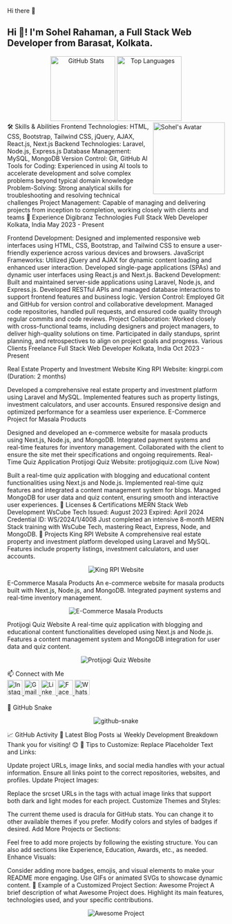 Hi there 👋
<h2 align="left">Hi 👋! I'm Sohel Rahaman, a Full Stack Web Developer from Barasat, Kolkata.</h2>
<div align="center"> <img src="https://github-readme-stats.vercel.app/api?username=Sohel-Rahaman-Developer&hide_title=false&hide_rank=false&show_icons=true&include_all_commits=true&count_private=true&disable_animations=false&theme=dracula&locale=en&hide_border=false" height="150" alt="GitHub Stats" /> <img src="https://github-readme-stats.vercel.app/api/top-langs?username=Sohel-Rahaman-Developer&locale=en&hide_title=false&layout=compact&card_width=320&langs_count=5&theme=dracula&hide_border=false" height="150" alt="Top Languages" /> </div>
<img align="right" height="166" src="https://avatars.githubusercontent.com/u/159044930?v=4" alt="Sohel's Avatar" />
🛠️ Skills & Abilities
Frontend Technologies: HTML, CSS, Bootstrap, Tailwind CSS, jQuery, AJAX, React.js, Next.js
Backend Technologies: Laravel, Node.js, Express.js
Database Management: MySQL, MongoDB
Version Control: Git, GitHub
AI Tools for Coding: Experienced in using AI tools to accelerate development and solve complex problems beyond typical domain knowledge
Problem-Solving: Strong analytical skills for troubleshooting and resolving technical challenges
Project Management: Capable of managing and delivering projects from inception to completion, working closely with clients and teams
💼 Experience
Digibranz Technologies
Full Stack Web Developer
Kolkata, India
May 2023 - Present

Frontend Development: Designed and implemented responsive web interfaces using HTML, CSS, Bootstrap, and Tailwind CSS to ensure a user-friendly experience across various devices and browsers.
JavaScript Frameworks: Utilized jQuery and AJAX for dynamic content loading and enhanced user interaction. Developed single-page applications (SPAs) and dynamic user interfaces using React.js and Next.js.
Backend Development: Built and maintained server-side applications using Laravel, Node.js, and Express.js. Developed RESTful APIs and managed database interactions to support frontend features and business logic.
Version Control: Employed Git and GitHub for version control and collaborative development. Managed code repositories, handled pull requests, and ensured code quality through regular commits and code reviews.
Project Collaboration: Worked closely with cross-functional teams, including designers and project managers, to deliver high-quality solutions on time. Participated in daily standups, sprint planning, and retrospectives to align on project goals and progress.
Various Clients
Freelance Full Stack Web Developer
Kolkata, India
Oct 2023 - Present

Real Estate Property and Investment Website
King RPI Website: kingrpi.com (Duration: 2 months)

Developed a comprehensive real estate property and investment platform using Laravel and MySQL.
Implemented features such as property listings, investment calculators, and user accounts.
Ensured responsive design and optimized performance for a seamless user experience.
E-Commerce Project for Masala Products

Designed and developed an e-commerce website for masala products using Next.js, Node.js, and MongoDB.
Integrated payment systems and real-time features for inventory management.
Collaborated with the client to ensure the site met their specifications and ongoing requirements.
Real-Time Quiz Application
Protijogi Quiz Website: protijogiquiz.com (Live Now)

Built a real-time quiz application with blogging and educational content functionalities using Next.js and Node.js.
Implemented real-time quiz features and integrated a content management system for blogs.
Managed MongoDB for user data and quiz content, ensuring smooth and interactive user experiences.
📜 Licenses & Certifications
MERN Stack Web Development
WsCube Tech
Issued: August 2023
Expired: April 2024
Credential ID: WS/2024/1/4008
Just completed an intensive 8-month MERN Stack training with WsCube Tech, mastering React, Express, Node, and MongoDB.
🚀 Projects
King RPI Website
A comprehensive real estate property and investment platform developed using Laravel and MySQL. Features include property listings, investment calculators, and user accounts.

<p align="center"> <picture> <source media="(prefers-color-scheme: dark)" srcset="https://path-to-your-dark-mode-kingrpi-image.svg" /> <source media="(prefers-color-scheme: light)" srcset="https://path-to-your-light-mode-kingrpi-image.svg" /> <img alt="King RPI Website" src="https://path-to-your-default-kingrpi-image.svg" /> </picture> </p>
E-Commerce Masala Products
An e-commerce website for masala products built with Next.js, Node.js, and MongoDB. Integrated payment systems and real-time inventory management.

<p align="center"> <picture> <source media="(prefers-color-scheme: dark)" srcset="https://path-to-your-dark-mode-ecommerce-image.svg" /> <source media="(prefers-color-scheme: light)" srcset="https://path-to-your-light-mode-ecommerce-image.svg" /> <img alt="E-Commerce Masala Products" src="https://path-to-your-default-ecommerce-image.svg" /> </picture> </p>
Protijogi Quiz Website
A real-time quiz application with blogging and educational content functionalities developed using Next.js and Node.js. Features a content management system and MongoDB integration for user data and quiz content.

<p align="center"> <picture> <source media="(prefers-color-scheme: dark)" srcset="https://path-to-your-dark-mode-protijogi-image.svg" /> <source media="(prefers-color-scheme: light)" srcset="https://path-to-your-light-mode-protijogi-image.svg" /> <img alt="Protijogi Quiz Website" src="https://path-to-your-default-protijogi-image.svg" /> </picture> </p>
📫 Connect with Me
<div align="left"> <a href="https://instagram.com/Sohel_Rahaman_Official" target="_blank"> <img src="https://img.shields.io/static/v1?message=Instagram&logo=instagram&label=&color=E4405F&logoColor=white&style=for-the-badge" height="35" alt="Instagram" /> </a> <a href="mailto:Sohelrahman.official@gmail.com" target="_blank"> <img src="https://img.shields.io/static/v1?message=Gmail&logo=gmail&label=&color=D14836&logoColor=white&style=for-the-badge" height="35" alt="Gmail" /> </a> <a href="https://linkedin.com/in/sohel-rahaman-developer" target="_blank"> <img src="https://img.shields.io/static/v1?message=LinkedIn&logo=linkedin&label=&color=0077B5&logoColor=white&style=for-the-badge" height="35" alt="LinkedIn" /> </a> <a href="https://facebook.com/sohel.rahaman" target="_blank"> <img src="https://img.shields.io/static/v1?message=Facebook&logo=facebook&label=&color=1877F2&logoColor=white&style=for-the-badge" height="35" alt="Facebook" /> </a> <a href="https://wa.me/917003659717" target="_blank"> <img src="https://img.shields.io/static/v1?message=Whatsapp&logo=whatsapp&label=&color=25D366&logoColor=white&style=for-the-badge" height="35" alt="WhatsApp" /> </a> </div>
<br clear="both" />
🐍 GitHub Snake
<p align="center"> <picture> <source media="(prefers-color-scheme: dark)" srcset="https://raw.githubusercontent.com/tobiasmeyhoefer/tobiasmeyhoefer/output/github-snake-dark.svg" /> <source media="(prefers-color-scheme: light)" srcset="https://raw.githubusercontent.com/tobiasmeyhoefer/tobiasmeyhoefer/output/github-snake.svg" /> <img alt="github-snake" src="https://raw.githubusercontent.com/tobiasmeyhoefer/tobiasmeyhoefer/output/github-snake.svg" /> </picture> </p>
📈 GitHub Activity
<!-- Optionally, you can add more GitHub widgets or activity feeds here -->
📄 Latest Blog Posts
<!-- If you write blogs, you can integrate them here --> <!-- Example using GitHub Actions to fetch latest blog posts -->
📊 Weekly Development Breakdown
<!-- Optionally, add more stats or graphs -->
Thank you for visiting! 😊
🔧 Tips to Customize:
Replace Placeholder Text and Links:

Update project URLs, image links, and social media handles with your actual information.
Ensure all links point to the correct repositories, websites, and profiles.
Update Project Images:

Replace the srcset URLs in the <picture> tags with actual image links that support both dark and light modes for each project.
Customize Themes and Styles:

The current theme used is dracula for GitHub stats. You can change it to other available themes if you prefer.
Modify colors and styles of badges if desired.
Add More Projects or Sections:

Feel free to add more projects by following the existing structure.
You can also add sections like Experience, Education, Awards, etc., as needed.
Enhance Visuals:

Consider adding more badges, emojis, and visual elements to make your README more engaging.
Use GIFs or animated SVGs to showcase dynamic content.
📌 Example of a Customized Project Section:
Awesome Project
A brief description of what Awesome Project does. Highlight its main features, technologies used, and your specific contributions.

<p align="center"> <picture> <source media="(prefers-color-scheme: dark)" srcset="https://link-to-dark-mode-image.svg" /> <source media="(prefers-color-scheme: light)" srcset="https://link-to-light-mode-image.svg" /> <img alt="Awesome Project" src="https://link-to-default-image.svg" /> </picture> </p>
